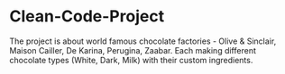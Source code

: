 # Clean-Code-Project

The project is about world famous chocolate factories - Olive & Sinclair, Maison Cailler, De Karina, Perugina, Zaabar. Each making different chocolate types (White, Dark, Milk) with their custom ingredients.
